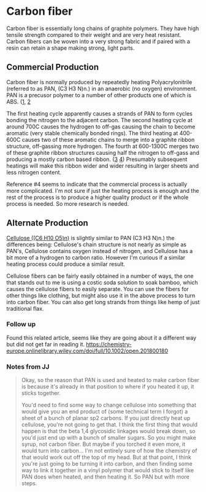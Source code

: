 # Carbon fiber
 
Carbon fiber is essentially long chains of graphite polymers. They have high tensile strength compared to their weight and are very heat resistant. Carbon fibers can be woven into a very strong fabric and if paired with a resin can retain a shape making strong, light parts.

## Commercial Production

Carbon fiber is normally produced by repeatedly heating Polyacrylonitrile (referred to as PAN, (C3 H3 N)n.) in an anaerobic (no oxygen) environment. PAN is a precusor polymer to a number of other products one of which is ABS. ([1](https://pslc.ws/macrog/pan.htm), [2](https://en.wikipedia.org/wiki/Polyacrylonitrile) 

The first heating cycle apparently causes a strands of PAN to form cycles bonding the nitrogen to the adjacent carbon. The second heating cycle at around 700C causes the hydrogen to off-gas causing the chain to become aromatic (very stable chemically bonded rings). The third heating at 400-600C causes two of these aromatic chains to merge into a graphite ribbon structure, off-gassing more hydrogen. The fourth at 600-1300C merges two of these graphite ribbon structures causing half the nitrogen to off-gass and producing a mostly carbon based ribbon. ([3](https://pslc.ws/macrog/carfsyn.htm) [4](https://en.wikipedia.org/wiki/Carbon_fibers#Synthesis)) Presumably subsequent heatings will make this ribbon wider and wider resulting in larger sheets and less nitrogen content. 

Reference #4 seems to indicate that the commercial process is actually more complicated. I'm not sure if just the heating process is enough and the rest of the process is to produce a higher quality product or if the whole process is needed. So more research is needed.


## Alternate Production

[Cellulose ((C6 H10 O5)n)](https://en.wikipedia.org/wiki/Cellulose) is slightly similar to PAN (C3 H3 N)n.) the differences being: Cellulose's chain structure is not nearly as simple as PAN's, Cellulose contains oxygen instead of nitrogen, and Cellulose has a bit more of a hydrogen to carbon ratio. However I'm curious if a similar heating process could produce a similar result.

Cellulose fibers can be fairly easily obtained in a number of ways, the one that stands out to me is using a costic soda solution to soak bamboo, which causes the cellulose fibers to easily separate. You can use the fibers for other things like clothing, but might also use it in the above process to turn into carbon fiber. You can also get long strands from things like hemp of just traditional flax.

### Follow up

Found this related article, seems like they are going about it a different way but did not get far in reading it. https://chemistry-europe.onlinelibrary.wiley.com/doi/full/10.1002/open.201800180

### Notes from JJ
> Okay, so the reason that PAN is used and heated to make carbon fiber is because it's already in that position to where if you heated it up, it sticks together.
>
> You'd need to find some way to change cellulose into something that would give you an end product of (some technical term I forgot) a sheet of a bunch of planar sp2 carbons.
> If you just directly heat up cellulose, you're not going to get that.
> I think the first thing that would happen is that the beta 1,4 glycosidic linkages would break down, so you'd just end up with a bunch of smaller sugars.
> So you might make syrup, not carbon fiber.
> But maybe if you torched it even more, it would turn into carbon... I'm not entirely sure of how the chemistry of that would work out off the top of my head.
> But at that point, I think you're just going to be turning it into carbon, and then finding some way to link it together in a vinyl polymer that would stick to itself like PAN does when heated, and then heating it. 
> So PAN but with more steps. 

